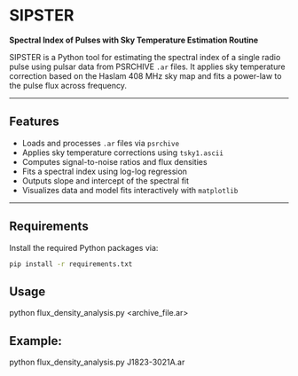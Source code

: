 # SIPSTER

**Spectral Index of Pulses with Sky Temperature Estimation Routine**

SIPSTER is a Python tool for estimating the spectral index of a single radio pulse using pulsar data from PSRCHIVE `.ar` files. It applies sky temperature correction based on the Haslam 408 MHz sky map and fits a power-law to the pulse flux across frequency.

---

## Features

- Loads and processes `.ar` files via `psrchive`
- Applies sky temperature corrections using `tsky1.ascii`
- Computes signal-to-noise ratios and flux densities
- Fits a spectral index using log-log regression
- Outputs slope and intercept of the spectral fit
- Visualizes data and model fits interactively with `matplotlib`

---

## Requirements

Install the required Python packages via:

```bash
pip install -r requirements.txt  
```

## Usage
python flux_density_analysis.py <archive_file.ar>

## Example:  
python flux_density_analysis.py J1823-3021A.ar
